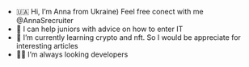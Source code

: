- 🇺🇦 Hi, I’m Anna from Ukraine) Feel free conect with me @AnnaSrecruiter
- 👀 I can help juniors with advice on how to enter IT
- 🌱 I’m currently learning crypto and nft. So I would be appreciate for interesting articles
- 💙💛 I’m always looking developers

<!---
Anetu/Anetu is a ✨ special ✨ repository because its `README.md` (this file) appears on your GitHub profile.
You can click the Preview link to take a look at your changes.
--->
